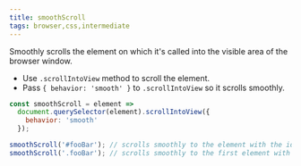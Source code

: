 ```yaml
---
title: smoothScroll
tags: browser,css,intermediate
---
```


Smoothly scrolls the element on which it's called into the visible area of the browser window.

- Use `.scrollIntoView` method to scroll the element.
- Pass `{ behavior: 'smooth' }` to `.scrollIntoView` so it scrolls smoothly.

```js
const smoothScroll = element =>
  document.querySelector(element).scrollIntoView({
    behavior: 'smooth'
  });
```

```js
smoothScroll('#fooBar'); // scrolls smoothly to the element with the id fooBar
smoothScroll('.fooBar'); // scrolls smoothly to the first element with a class of fooBar
```
